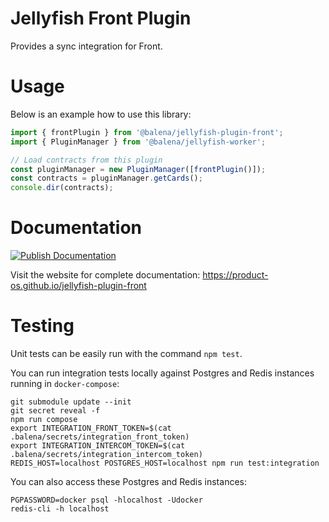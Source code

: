 # Jellyfish Front Plugin

Provides a sync integration for Front.

# Usage

Below is an example how to use this library:

```typescript
import { frontPlugin } from '@balena/jellyfish-plugin-front';
import { PluginManager } from '@balena/jellyfish-worker';

// Load contracts from this plugin
const pluginManager = new PluginManager([frontPlugin()]);
const contracts = pluginManager.getCards();
console.dir(contracts);
```

# Documentation

[![Publish Documentation](https://github.com/product-os/jellyfish-plugin-front/actions/workflows/publish-docs.yml/badge.svg)](https://github.com/product-os/jellyfish-plugin-front/actions/workflows/publish-docs.yml)

Visit the website for complete documentation: https://product-os.github.io/jellyfish-plugin-front

# Testing

Unit tests can be easily run with the command `npm test`.

You can run integration tests locally against Postgres and Redis instances running in `docker-compose`:
```
git submodule update --init
git secret reveal -f
npm run compose
export INTEGRATION_FRONT_TOKEN=$(cat .balena/secrets/integration_front_token)
export INTEGRATION_INTERCOM_TOKEN=$(cat .balena/secrets/integration_intercom_token)
REDIS_HOST=localhost POSTGRES_HOST=localhost npm run test:integration
```

You can also access these Postgres and Redis instances:
```
PGPASSWORD=docker psql -hlocalhost -Udocker
redis-cli -h localhost
```
